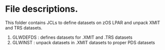 # File descriptions.

This folder contains JCLs to define datasets on zOS LPAR and unpack XMIT and TRS datasets.
1. GLWDEFDS : defines datasets for .XMIT and .TRS datasets
2. GLWINST  : unpack datasets in .XMIT datasets to proper PDS datasets
